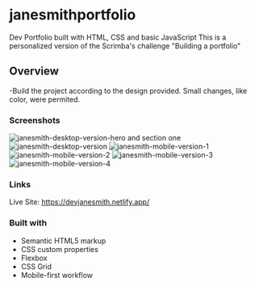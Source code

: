 # janesmithportfolio
Dev Portfolio built with HTML, CSS and basic JavaScript
This is a personalized version of the Scrimba's challenge "Building a portfolio"

## Overview
-Build the project according to the design provided. Small changes, like color, were permited.

### Screenshots

![janesmith-desktop-version-hero and section one](https://user-images.githubusercontent.com/79578822/117424952-9cd6be00-af22-11eb-8e32-45f3aee0e2a6.png)
![janesmith-desktop-version](https://user-images.githubusercontent.com/79578822/117424876-8cbede80-af22-11eb-87c2-c9311889367f.png)
![janesmith-mobile-version-1](https://user-images.githubusercontent.com/79578822/117424898-90526580-af22-11eb-81de-b9fd115b8814.png)
![janesmith-mobile-version-2](https://user-images.githubusercontent.com/79578822/117424911-934d5600-af22-11eb-82fa-73c5b8463ae2.png)
![janesmith-mobile-version-3](https://user-images.githubusercontent.com/79578822/117424929-96484680-af22-11eb-959e-65a1154f977b.png)
![janesmith-mobile-version-4](https://user-images.githubusercontent.com/79578822/117424937-98120a00-af22-11eb-8882-b42e9966b27e.png)

### Links

Live Site: https://devjanesmith.netlify.app/

### Built with

- Semantic HTML5 markup
- CSS custom properties
- Flexbox
- CSS Grid
- Mobile-first workflow



